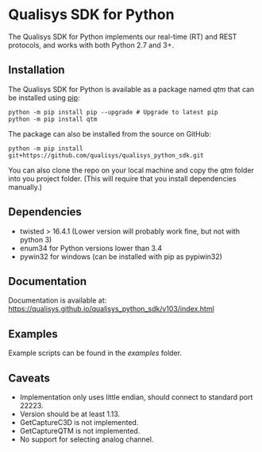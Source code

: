 # Qualisys SDK for Python

The Qualisys SDK for Python implements our real-time (RT) and REST protocols, and works with both Python 2.7 and 3+.

## Installation

The Qualisys SDK for Python is available as a package named *qtm* that can be installed using [pip](https://pip.pypa.io/en/stable/installing/):

    python -m pip install pip --upgrade # Upgrade to latest pip
    python -m pip install qtm

The package can also be installed from the source on GitHub:

    python -m pip install git+https://github.com/qualisys/qualisys_python_sdk.git

You can also clone the repo on your local machine and copy the *qtm* folder into you project folder. (This will require that you install  dependencies manually.)

## Dependencies

* twisted > 16.4.1 (Lower version will probably work fine, but not with python 3)
* enum34 for Python versions lower than 3.4
* pywin32 for windows (can be installed with pip as pypiwin32)

## Documentation

Documentation is available at: https://qualisys.github.io/qualisys_python_sdk/v103/index.html

## Examples

Example scripts can be found in the *examples* folder.

## Caveats

- Implementation only uses little endian, should connect to standard port 22223.  
- Version should be at least 1.13.
- GetCaptureC3D is not implemented.  
- GetCaptureQTM is not implemented.
- No support for selecting analog channel.
